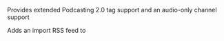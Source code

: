 Provides extended Podcasting 2.0 tag support and an audio-only channel support

Adds an import RSS feed to 
